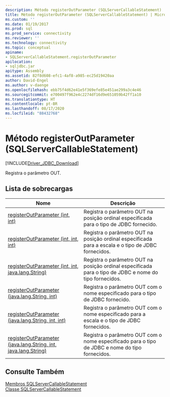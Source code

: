 ```yaml
---
description: Método registerOutParameter (SQLServerCallableStatement)
title: Método registerOutParameter (SQLServerCallableStatement) | Microsoft Docs
ms.custom: ''
ms.date: 01/19/2017
ms.prod: sql
ms.prod_service: connectivity
ms.reviewer: ''
ms.technology: connectivity
ms.topic: conceptual
apiname:
- SQLServerCallableStatement.registerOutParameter
apilocation:
- sqljdbc.jar
apitype: Assembly
ms.assetid: 82f8d608-efc1-4af8-a985-ec25d19420aa
author: David-Engel
ms.author: v-daenge
ms.openlocfilehash: ebb75f4d62e41e5f369efe85e451ae299a3c4e46
ms.sourcegitcommit: e700497f962e4c2274df16d9e651059b42ff1a10
ms.translationtype: HT
ms.contentlocale: pt-BR
ms.lasthandoff: 08/17/2020
ms.locfileid: "88432768"
---
```

# <a name="registeroutparameter-method-sqlservercallablestatement"></a>Método registerOutParameter (SQLServerCallableStatement)
[!INCLUDE[Driver_JDBC_Download](../../../includes/driver_jdbc_download.md)]

  Registra o parâmetro OUT.  
  
## <a name="overload-list"></a>Lista de sobrecargas  
  
|Nome|Descrição|  
|----------|-----------------|  
|[registerOutParameter (int, int)](../../../connect/jdbc/reference/registeroutparameter-method-int-int.md)|Registra o parâmetro OUT na posição ordinal especificada para o tipo de JDBC fornecido.|  
|[registerOutParameter (int, int, int)](../../../connect/jdbc/reference/registeroutparameter-method-int-int-int.md)|Registra o parâmetro OUT na posição ordinal especificada para a escala e o tipo de JDBC fornecidos.|  
|[registerOutParameter (int, int, java.lang.String)](../../../connect/jdbc/reference/registeroutparameter-method-int-int-java-lang-string.md)|Registra o parâmetro OUT na posição ordinal especificada para o tipo de JDBC e nome do tipo fornecidos.|  
|[registerOutParameter (java.lang.String, int)](../../../connect/jdbc/reference/registeroutparameter-method-java-lang-string-int.md)|Registra o parâmetro OUT com o nome especificado para o tipo de JDBC fornecido.|  
|[registerOutParameter (java.lang.String, int, int)](../../../connect/jdbc/reference/registeroutparameter-method-java-lang-string-int-int.md)|Registra o parâmetro OUT com o nome especificado para a escala e o tipo de JDBC fornecidos.|  
|[registerOutParameter (java.lang.String, int, java.lang.String)](../../../connect/jdbc/reference/registeroutparameter-method-java-lang-string-int-java-lang-string.md)|Registra o parâmetro OUT com o nome especificado para o tipo de JDBC e nome do tipo fornecidos.|  
  
## <a name="see-also"></a>Consulte Também  
 [Membros SQLServerCallableStatement](../../../connect/jdbc/reference/sqlservercallablestatement-members.md)   
 [Classe SQLServerCallableStatement](../../../connect/jdbc/reference/sqlservercallablestatement-class.md)  
  
  
